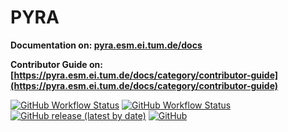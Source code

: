 # PYRA

**Documentation on: [pyra.esm.ei.tum.de/docs](https://pyra.esm.ei.tum.de/docs)**

**Contributor Guide on: [https://pyra.esm.ei.tum.de/docs/category/contributor-guide](https://pyra.esm.ei.tum.de/docs/category/contributor-guide)**

[![GitHub Workflow Status](https://img.shields.io/github/workflow/status/tum-esm/pyra/test-python-codebase-on-main?label=python%20tests%20on%20main%20branch&color=86efac&style=for-the-badge)](https://github.com/tum-esm/pyra/actions/workflows/test-python-codebase-on-main.yml)
[![GitHub Workflow Status](https://img.shields.io/github/workflow/status/tum-esm/pyra/test-typescript-codebase-on-main?label=typescript%20tests%20on%20main%20branch&color=86efac&style=for-the-badge)](https://github.com/tum-esm/pyra/actions/workflows/test-typescript-codebase-on-main.yml)<br/>
[![GitHub release (latest by date)](https://img.shields.io/github/v/release/tum-esm/pyra?display_name=tag&label=latest%20release&color=fcd34d&style=for-the-badge)](https://github.com/tum-esm/pyra/releases)
[![GitHub](https://img.shields.io/github/license/tum-esm/pyra?color=fcd34d&style=for-the-badge)](https://github.com/tum-esm/pyra/blob/main/LICENSE.md)

